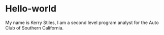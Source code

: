 # Hello-world
My name is Kerry Stiles, I am a second level program analyst for the Auto Club of Southern California. 
